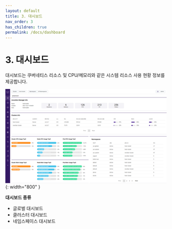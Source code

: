 ```yaml
---
layout: default
title: 3. 대시보드
nav_order: 3
has_children: true
permalink: /docs/dashboard
---
```


# 3. 대시보드

대시보드는 쿠버네티스 리소스 및 CPU/메모리와 같은 시스템 리소스 사용 현황 정보를 제공합니다.

![global-dashboard.png](/assets/images/dashboard/global-dashboard.png){: width="800" }

**대시보드 종류**

- 글로벌 대시보드
- 클러스터 대시보드
- 네임스페이스 대시보드